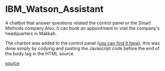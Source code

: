 # IBM_Watson_Assistant
A chatbot that answer questions related the control panel or the Smart Methods company.Also, it can book an appointment to visit the company's  headquarters in Makkah.

The charbot was added to the control panel ([you can find it here]()), this was done simply by codying and pasting the Javascript code before the end of the body tag in the HTML source.

[source](https://cloud.ibm.com/docs/assistant?topic=assistant-getting-started)
